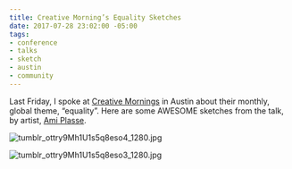 ```yaml
---
title: Creative Morning’s Equality Sketches
date: 2017-07-28 23:02:00 -05:00
tags:
- conference
- talks
- sketch
- austin
- community
---
```


Last Friday, I spoke at [Creative Mornings](https://creativemornings.com/talks/sam-kapila) in Austin about their monthly, global theme, “equality”. Here are some AWESOME sketches from the talk, by artist, [Ami Plasse](http://amidrawstx.tumblr.com/post/163541590683/creativemorningsaustin-72117-on-the-topic-of).

![tumblr_ottry9Mh1U1s5q8eso4_1280.jpg](/uploads/tumblr_ottry9Mh1U1s5q8eso4_1280.jpg)

![tumblr_ottry9Mh1U1s5q8eso3_1280.jpg](/uploads/tumblr_ottry9Mh1U1s5q8eso3_1280.jpg)

